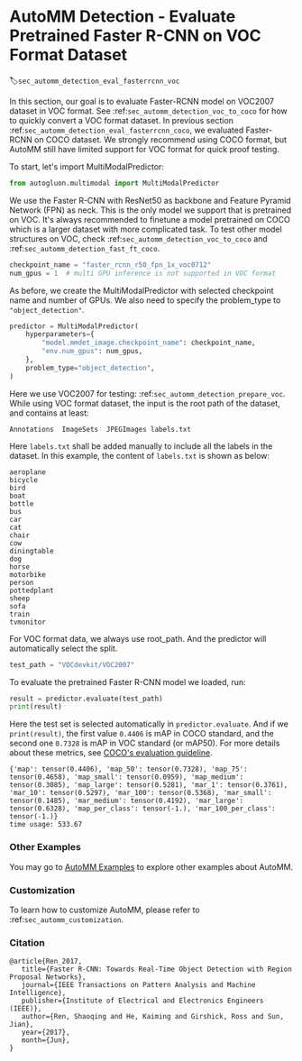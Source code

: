# AutoMM Detection - Evaluate Pretrained Faster R-CNN on VOC Format Dataset
:label:`sec_automm_detection_eval_fasterrcnn_voc`

In this section, our goal is to evaluate Faster-RCNN model on VOC2007 dataset in VOC format.
See :ref:`sec_automm_detection_voc_to_coco` for how to quickly convert a VOC format dataset.
In previous section :ref:`sec_automm_detection_eval_fasterrcnn_coco`, we evaluated Faster-RCNN on COCO dataset.
We strongly recommend using COCO format, but AutoMM still have limited support for VOC format for quick proof testing.

To start, let's import MultiModalPredictor:

```python
from autogluon.multimodal import MultiModalPredictor
```

We use the Faster R-CNN with ResNet50 as backbone and Feature Pyramid Network (FPN) as neck.
This is the only model we support that is pretrained on VOC.
It's always recommended to finetune a model pretrained on COCO which is a larger dataset with more complicated task.
To test other model structures on VOC, check :ref:`sec_automm_detection_voc_to_coco` and :ref:`sec_automm_detection_fast_ft_coco`.

```python
checkpoint_name = "faster_rcnn_r50_fpn_1x_voc0712"
num_gpus = 1  # multi GPU inference is not supported in VOC format
```

As before, we create the MultiModalPredictor with selected checkpoint name and number of GPUs.
We also need to specify the problem_type to `"object_detection"`.

```python
predictor = MultiModalPredictor(
    hyperparameters={
        "model.mmdet_image.checkpoint_name": checkpoint_name,
        "env.num_gpus": num_gpus,
    },
    problem_type="object_detection",
)
```

Here we use VOC2007 for testing: :ref:`sec_automm_detection_prepare_voc`.
While using VOC format dataset, the input is the root path of the dataset, and contains at least:

```
Annotations  ImageSets  JPEGImages labels.txt
```

Here `labels.txt` shall be added manually to include all the labels in the dataset. 
In this example, the content of `labels.txt` is shown as below:

```
aeroplane
bicycle
bird
boat
bottle
bus
car
cat
chair
cow
diningtable
dog
horse
motorbike
person
pottedplant
sheep
sofa
train
tvmonitor
```

For VOC format data, we always use root_path. And the predictor will automatically select the split.

```python
test_path = "VOCdevkit/VOC2007"
```

To evaluate the pretrained Faster R-CNN model we loaded, run:

```python
result = predictor.evaluate(test_path)
print(result)
```

Here the test set is selected automatically in `predictor.evaluate`.
And if we `print(result)`, the first value `0.4406` is mAP in COCO standard, and the second one `0.7328` is mAP in VOC standard (or mAP50). For more details about these metrics, see [COCO's evaluation guideline](https://cocodataset.org/#detection-eval).

```
{'map': tensor(0.4406), 'map_50': tensor(0.7328), 'map_75': tensor(0.4658), 'map_small': tensor(0.0959), 'map_medium': tensor(0.3085), 'map_large': tensor(0.5281), 'mar_1': tensor(0.3761), 'mar_10': tensor(0.5297), 'mar_100': tensor(0.5368), 'mar_small': tensor(0.1485), 'mar_medium': tensor(0.4192), 'mar_large': tensor(0.6328), 'map_per_class': tensor(-1.), 'mar_100_per_class': tensor(-1.)}
time usage: 533.67
```

### Other Examples

You may go to [AutoMM Examples](https://github.com/autogluon/autogluon/tree/master/examples/automm) to explore other examples about AutoMM.

### Customization
To learn how to customize AutoMM, please refer to :ref:`sec_automm_customization`.

### Citation
```
@article{Ren_2017,
   title={Faster R-CNN: Towards Real-Time Object Detection with Region Proposal Networks},
   journal={IEEE Transactions on Pattern Analysis and Machine Intelligence},
   publisher={Institute of Electrical and Electronics Engineers (IEEE)},
   author={Ren, Shaoqing and He, Kaiming and Girshick, Ross and Sun, Jian},
   year={2017},
   month={Jun},
}
```
